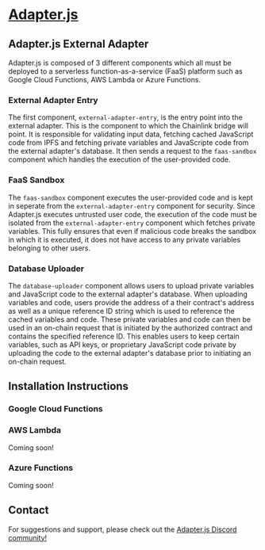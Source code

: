 # [Adapter.js](https://adapterjs.link/)

## Adapter.js External Adapter

Adapter.js is composed of 3 different components which all must be deployed to a serverless function-as-a-service (FaaS) platform such as Google Cloud Functions, AWS Lambda or Azure Functions.

### External Adapter Entry

The first component, `external-adapter-entry`, is the entry point into the external adapter.  This is the component to which the Chainlink bridge will point.  It is responsible for validating input data, fetching cached JavaScript code from IPFS and fetching private variables and JavaScripte code from the external adapter's database.  It then sends a request to the `faas-sandbox` component which handles the execution of the user-provided code.

### FaaS Sandbox

The `faas-sandbox` component executes the user-provided code and is kept in seperate from the `external-adapter-entry` component for security.  Since Adapter.js executes untrusted user code, the execution of the code must be isolated from the `external-adapter-entry` component which fetches private variables.  This fully ensures that even if malicious code breaks the sandbox in which it is executed, it does not have access to any private variables belonging to other users.

### Database Uploader

The `database-uploader` component allows users to upload private variables and JavaScript code to the external adapter's database.  When uploading variables and code, users provide the address of a their contract's address as well as a unique reference ID string which is used to reference the cached variables and code.  These private variables and code can then be used in an on-chain request that is initiated by the authorized contract and contains the specified reference ID.  This enables users to keep certain variables, such as API keys, or proprietary JavaScript code private by uploading the code to the external adapter's database prior to initiating an on-chain request.

## Installation Instructions

### Google Cloud Functions

### AWS Lambda

Coming soon!

### Azure Functions

Coming soon!

## Contact

For suggestions and support, please check out the [Adapter.js Discord community!](https://discord.com/invite/jpGx9tMRWa)
